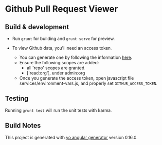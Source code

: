 # Github Pull Request Viewer

## Build & development

- Run `grunt` for building and `grunt serve` for preview.

- To view Github data, you'll need an access token. 
    - You can generate one by following the information [here](https://help.github.com/articles/creating-a-personal-access-token-for-the-command-line/).
    - Ensure the following scopes are added:
        - all 'repo' scopes are granted. 
        - ['read:org'], under admin:org
    - Once you generate the access token, open javascript file services/environment-vars.js, and properly set `GITHUB_ACCESS_TOKEN`.

## Testing

Running `grunt test` will run the unit tests with karma.

## Build Notes

This project is generated with [yo angular generator](https://github.com/yeoman/generator-angular)
version 0.16.0.
